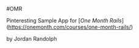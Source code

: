 #OMR

Pinteresting Sample App for
[*One Month Rails*] (https://onemonth.com/courses/one-month-rails/)

by Jordan Randolph